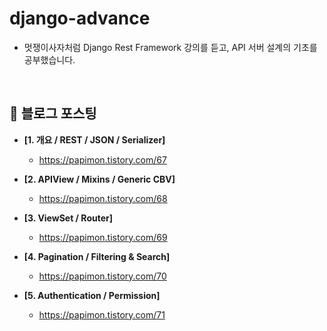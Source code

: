 # django-advance
- 멋쟁이사자처럼 Django Rest Framework 강의를 듣고, API 서버 설계의 기초를 공부했습니다. 

<br>

## 🧶 블로그 포스팅
- __[1. 개요 / REST / JSON / Serializer]__
  - https://papimon.tistory.com/67

- __[2. APIView / Mixins / Generic CBV]__
  - https://papimon.tistory.com/68

- __[3. ViewSet / Router]__
  - https://papimon.tistory.com/69

- __[4. Pagination / Filtering & Search]__
  - https://papimon.tistory.com/70

- __[5. Authentication / Permission]__
  - https://papimon.tistory.com/71
  
